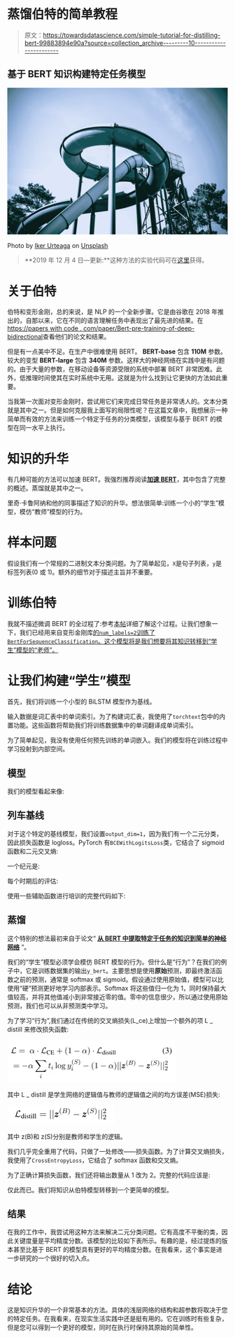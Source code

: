 # 蒸馏伯特的简单教程

> 原文：<https://towardsdatascience.com/simple-tutorial-for-distilling-bert-99883894e90a?source=collection_archive---------10----------------------->

## 基于 BERT 知识构建特定任务模型

![](img/48d6282fc9a549c735d498977c964d5e.png)

Photo by [Iker Urteaga](https://unsplash.com/@iurte?utm_source=unsplash&utm_medium=referral&utm_content=creditCopyText) on [Unsplash](https://unsplash.com/s/photos/tube-chemistry?utm_source=unsplash&utm_medium=referral&utm_content=creditCopyText)

> **2019 年 12 月 4 日—更新:**这种方法的实验代码可在[这里](https://github.com/pvgladkov/knowledge-distillation/tree/master/experiments/sst2)获得。

# 关于伯特

伯特和变形金刚，总的来说，是 NLP 的一个全新步骤。它是由谷歌在 2018 年推出的，自那以来，它在不同的语言理解任务中表现出了最先进的结果。在[https://papers with code . com/paper/Bert-pre-training-of-deep-bidirectional](https://paperswithcode.com/paper/bert-pre-training-of-deep-bidirectional)查看他们的论文和结果。

但是有一点美中不足。在生产中很难使用 BERT。 **BERT-base** 包含 **110M** 参数。较大的变型 **BERT-large** 包含 **340M** 参数。这样大的神经网络在实践中是有问题的。由于大量的参数，在移动设备等资源受限的系统中部署 BERT 非常困难。此外，低推理时间使其在实时系统中无用。这就是为什么找到让它更快的方法如此重要。

当我第一次面对变形金刚时，尝试用它们来完成日常任务是非常诱人的。文本分类就是其中之一。但是如何克服我上面写的局限性呢？在这篇文章中，我想展示一种简单而有效的方法来训练一个特定于任务的分类模型，该模型与基于 BERT 的模型在同一水平上执行。

# 知识的升华

有几种可能的方法可以加速 BERT。我强烈推荐阅读[**加速 BERT**](https://blog.inten.to/speeding-up-bert-5528e18bb4ea)，其中包含了完整的概述。蒸馏就是其中之一。

里奇·卡鲁阿纳和他的同事描述了知识的升华。想法很简单:训练一个小的“学生”模型，模仿“教师”模型的行为。

# 样本问题

假设我们有一个常规的二进制文本分类问题。为了简单起见，`X`是句子列表，`y`是标签列表(0 或 1)。额外的细节对于描述主旨并不重要。

# 训练伯特

我就不描述微调 BERT 的全过程了:参考[本帖](/https-medium-com-chaturangarajapakshe-text-classification-with-transformer-models-d370944b50ca)详细了解这个过程。让我们想象一下，我们已经用来自变形金刚库[的`num_labels=2`训练了`BertForSequenceClassification`。这个模型将是我们想要将其知识转移到“学生”模型的“老师”。](https://github.com/huggingface/transformers)

# 让我们构建“学生”模型

首先，我们将训练一个小型的 BiLSTM 模型作为基线。

输入数据是词汇表中的单词索引。为了构建词汇表，我使用了`torchtext`包中的内置功能。这些函数将帮助我们将训练数据集中的单词翻译成单词索引。

为了简单起见，我没有使用任何预先训练的单词嵌入。我们的模型将在训练过程中学习投射到内部空间。

## 模型

我们的模型看起来像:

## 列车基线

对于这个特定的基线模型，我们设置`output_dim=1`，因为我们有一个二元分类，因此损失函数是 logloss。PyTorch 有`BCEWithLogitsLoss`类，它结合了 sigmoid 函数和二元交叉熵:

一个纪元是:

每个时期后的评估:

使用一些辅助函数进行培训的完整代码如下:

## 蒸馏

这个特别的想法最初来自于论文“ [**从 BERT 中提取特定于任务的知识到简单的神经网络**](http://arxiv.org/abs/1903.12136) ”。

我们的“学生”模型必须学会模仿 BERT 模型的行为。但什么是“行为”？在我们的例子中，它是训练数据集的输出`y_bert`。主要思想是使用**原始**预测，即最终激活函数之前的预测，通常是 softmax 或 sigmoid。假设通过使用原始值，模型可以比使用“硬”预测更好地学习内部表示。Softmax 将这些值归一化为 1，同时保持最大值较高，并将其他值减小到非常接近零的值。零中的信息很少，所以通过使用原始预测，我们也可以从非预测类中学习。

为了学习“行为”,我们通过在传统的交叉熵损失(L_ce)上增加一个额外的项 L _ distill 来修改损失函数:

![](img/839d03b6a88565357c6d606268e43fb6.png)

其中 L _ distill 是学生网络的逻辑值与教师的逻辑值之间的均方误差(MSE)损失:

![](img/ea9aa1d4b9fd6ff3a4999a8decb30180.png)

其中 z(B)和 z(S)分别是教师和学生的逻辑。

我们几乎完全重用了代码，只做了一处修改——损失函数。为了计算交叉熵损失，我使用了`CrossEntropyLoss`，它结合了 softmax 函数和交叉熵。

为了正确计算损失函数，我们还将输出数量从 1 改为 2。完整的代码应该是:

仅此而已。我们将知识从伯特模型转移到一个更简单的模型。

## 结果

在我的工作中，我尝试用这种方法来解决二元分类问题。它有高度不平衡的类，因此关键度量是平均精度分数。该模型的比较如下表所示。有趣的是，经过提炼的版本甚至比基于 BERT 的模型具有更好的平均精度分数。在我看来，这个事实是进一步研究的一个很好的切入点。

# 结论

这是知识升华的一个非常基本的方法。具体的浅层网络的结构和超参数将取决于您的特定任务。在我看来，在现实生活实践中还是挺有用的。它在训练时有些复杂，但是您可以得到一个更好的模型，同时在执行时保持其原始的简单性。
